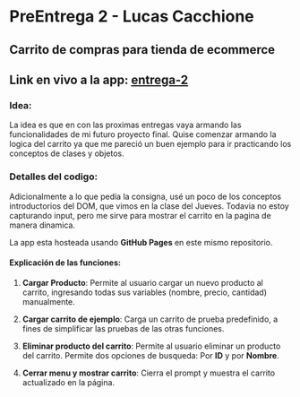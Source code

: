 # PreEntrega 2 - Lucas Cacchione

## Carrito de compras para tienda de ecommerce

## Link en vivo a la app: [entrega-2](https://lab.cacho.tech/entrega-2/index.html)

### Idea:  
La idea es que en con las proximas entregas vaya armando las funcionalidades de mi futuro proyecto final. Quise comenzar armando la logica del carrito ya que me pareció un buen ejemplo para ir practicando los conceptos de clases y objetos.


### Detalles del codigo:  
Adicionalmente a lo que pedía la consigna, usé un poco de los conceptos introductorios del DOM, que vimos en la clase del Jueves. Todavia no estoy capturando input, pero me sirve para mostrar el carrito en la pagina de manera dinamica.

La app esta hosteada usando **GitHub Pages** en este mismo repositorio.


#### Explicación de las funciones:  
1) **Cargar Producto**: Permite al usuario cargar un nuevo producto al carrito, ingresando todas sus variables (nombre, precio, cantidad) manualmente.

2) **Cargar carrito de ejemplo**: Carga un carrito de prueba predefinido, a fines de simplificar las pruebas de las otras funciones.

3) **Eliminar producto del carrito**: Permite al usuario eliminar un producto del carrito. Permite dos opciones de busqueda: Por __ID__ y por __Nombre__.

4) **Cerrar menu y mostrar carrito**: Cierra el prompt y muestra el carrito actualizado en la página.